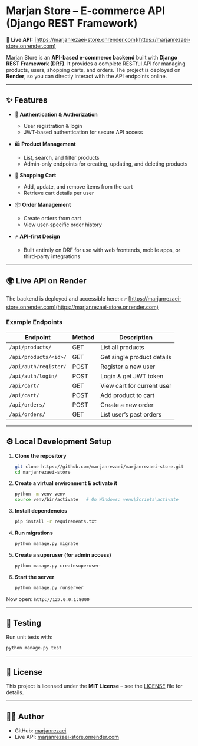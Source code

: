 # Marjan Store – E-commerce API (Django REST Framework)

🚀 **Live API:** [https://marjanrezaei-store.onrender.com](https://marjanrezaei-store.onrender.com)

Marjan Store is an **API-based e-commerce backend** built with **Django REST Framework (DRF)**.
It provides a complete RESTful API for managing products, users, shopping carts, and orders.
The project is deployed on **Render**, so you can directly interact with the API endpoints online.

---

## ✨ Features

* 🔑 **Authentication & Authorization**

  * User registration & login
  * JWT-based authentication for secure API access

* 🛍️ **Product Management**

  * List, search, and filter products
  * Admin-only endpoints for creating, updating, and deleting products

* 🛒 **Shopping Cart**

  * Add, update, and remove items from the cart
  * Retrieve cart details per user

* 📦 **Order Management**

  * Create orders from cart
  * View user-specific order history

* ⚡ **API-first Design**

  * Built entirely on DRF for use with web frontends, mobile apps, or third-party integrations

---

## 🌍 Live API on Render

The backend is deployed and accessible here:
👉 [https://marjanrezaei-store.onrender.com](https://marjanrezaei-store.onrender.com)

### Example Endpoints

| Endpoint              | Method | Description                |
| --------------------- | ------ | -------------------------- |
| `/api/products/`      | GET    | List all products          |
| `/api/products/<id>/` | GET    | Get single product details |
| `/api/auth/register/` | POST   | Register a new user        |
| `/api/auth/login/`    | POST   | Login & get JWT token      |
| `/api/cart/`          | GET    | View cart for current user |
| `/api/cart/`          | POST   | Add product to cart        |
| `/api/orders/`        | POST   | Create a new order         |
| `/api/orders/`        | GET    | List user’s past orders    |

---

## ⚙️ Local Development Setup

1. **Clone the repository**

   ```bash
   git clone https://github.com/marjanrezaei/marjanrezaei-store.git
   cd marjanrezaei-store
   ```

2. **Create a virtual environment & activate it**

   ```bash
   python -m venv venv
   source venv/bin/activate   # On Windows: venv\Scripts\activate
   ```

3. **Install dependencies**

   ```bash
   pip install -r requirements.txt
   ```

4. **Run migrations**

   ```bash
   python manage.py migrate
   ```

5. **Create a superuser (for admin access)**

   ```bash
   python manage.py createsuperuser
   ```

6. **Start the server**

   ```bash
   python manage.py runserver
   ```

Now open: `http://127.0.0.1:8000`

---

## 🧪 Testing

Run unit tests with:

```bash
python manage.py test
```

---

## 📄 License

This project is licensed under the **MIT License** – see the [LICENSE](LICENSE) file for details.

---

## 👩‍💻 Author

* GitHub: [marjanrezaei](https://github.com/marjanrezaei)
* Live API: [marjanrezaei-store.onrender.com](https://marjanrezaei-store.onrender.com) 
